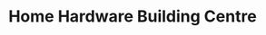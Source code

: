---
title: "Home Hardware Building Centre"
url: /truro/home-hardware-building-centre/
shop: doityourself
---